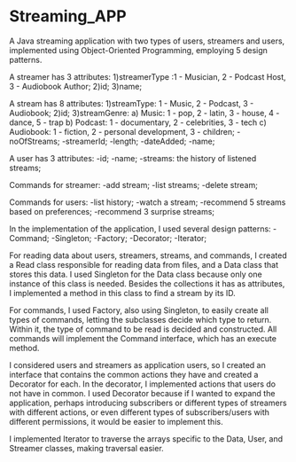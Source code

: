 # Streaming_APP

A Java streaming application with two types of users, streamers and users, implemented using Object-Oriented Programming, employing 5 design patterns.

A streamer has 3 attributes:
  1)streamerType :1 - Musician, 2 - Podcast Host, 3 - Audiobook Author; 
  2)id; 
  3)name; 

A stream has 8 attributes:
  1)streamType: 1 - Music, 2 - Podcast, 3 - Audiobook; 
  2)id; 
  3)streamGenre: a) Music: 1 - pop, 2 - latin, 3 - house, 4 - dance, 5 - trap
                b) Podcast: 1 - documentary, 2 - celebrities, 3 - tech
                c) Audiobook: 1 - fiction, 2 - personal development, 3 - children; 
  -noOfStreams; 
  -streamerId; 
  -length; 
  -dateAdded; 
  -name; 

A user has 3 attributes:
  -id; 
  -name; 
  -streams: the history of listened streams; 

Commands for streamer:
  -add stream; 
  -list streams; 
  -delete stream; 

Commands for users:
  -list history; 
  -watch a stream; 
  -recommend 5 streams based on preferences; 
  -recommend 3 surprise streams; 

In the implementation of the application, I used several design patterns:
  -Command; 
  -Singleton; 
  -Factory; 
  -Decorator; 
  -Iterator; 

For reading data about users, streamers, streams, and commands, I created a Read class responsible for reading data from files, and a Data class that stores this data. I used Singleton for the Data class because only one instance of this class is needed. Besides the collections it has as attributes, I implemented a method in this class to find a stream by its ID.

For commands, I used Factory, also using Singleton, to easily create all types of commands, letting the subclasses decide which type to return. Within it, the type of command to be read is decided and constructed. All commands will implement the Command interface, which has an execute method.

I considered users and streamers as application users, so I created an interface that contains the common actions they have and created a Decorator for each. In the decorator, I implemented actions that users do not have in common. I used Decorator because if I wanted to expand the application, perhaps introducing subscribers or different types of streamers with different actions, or even different types of subscribers/users with different permissions, it would be easier to implement this.

I implemented Iterator to traverse the arrays specific to the Data, User, and Streamer classes, making traversal easier.
